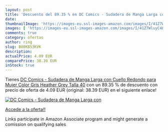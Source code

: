 ```yaml
---
layout: post
title: 'Descuento del 89.35 % en DC Comics - Sudadera de Manga Larga con '
date: 
thumbnailImage: 'https://images-eu.ssl-images-amazon.com/images/I/41Z7WluyC4L._SL200_.jpg'
images: [ 'https://images-eu.ssl-images-amazon.com/images/I/41Z7WluyC4L._SL200_.jpg' ]
comments: true
category: ofertas
author: ring
slug: B00KB53KVK
description:
actualPrice: 4.09 EUR
comparePrice: 38.39 EUR
inStock: true
---
```


Tienes [DC Comics - Sudadera de Manga Larga con Cuello Redondo para Mujer  Color Gris  Heather Grey   Talla 40](https://www.amazon.es/dp/B00KB53KVK/?tag=tolees-21) con un 89.35 % de descuento con precio de oferta de 4.09 EUR (original: 38.39 EUR) en el siguiente enlace!

[![DC Comics - Sudadera de Manga Larga con ](https://images-eu.ssl-images-amazon.com/images/I/41Z7WluyC4L._SL200_.jpg)](https://www.amazon.es/dp/B00KB53KVK/?tag=tolees-21)

[Accede a la oferta!!](https://www.amazon.es/dp/B00KB53KVK/?tag=tolees-21)

Links participate in Amazon Associate program and might generate a comission on qualifying sales


